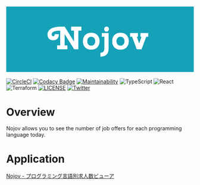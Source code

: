 [![Logo](./demo/logo.png)](https://nojov.net)

[![CircleCI](https://circleci.com/gh/kou-pg-0131/nojov-ui/tree/master.svg?style=shield)](https://circleci.com/gh/kou-pg-0131/nojov-ui/tree/master)
[![Codacy Badge](https://app.codacy.com/project/badge/Grade/d4da9b708e17492a892289cca693a6b2)](https://www.codacy.com/manual/kou-pg-0131/nojov-ui?utm_source=github.com&amp;utm_medium=referral&amp;utm_content=kou-pg-0131/nojov-ui&amp;utm_campaign=Badge_Grade)
[![Maintainability](https://api.codeclimate.com/v1/badges/eb080864e0f215dd1ae1/maintainability)](https://codeclimate.com/github/kou-pg-0131/nojov-ui/maintainability)
![TypeScript](https://img.shields.io/badge/TypeScript-3.7.3-007ACC.svg?style=plastic&logo=typescript)
![React](https://img.shields.io/badge/React-16.12.0-52C1DE.svg?style=plastic&logo=react)
![Terraform](https://img.shields.io/badge/Terraform-0.12.18-623CE4.svg?style=plastic&logo=terraform)
[![LICENSE](https://img.shields.io/badge/LICENSE-MIT-3DA638.svg?style=plastic)](./LICENSE)
[![Twitter](https://img.shields.io/badge/Twitter-kou_pg_0131-1DA1F2.svg?style=plastic&logo=twitter)](https://twitter.com/kou_pg_0131)

# Overview

Nojov allows you to see the number of job offers for each programming language today.

# Application

[Nojov \- プログラミング言語別求人数ビューア](https://nojov.kou-pg.com/)
